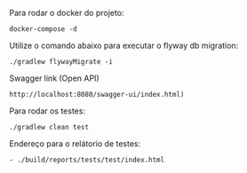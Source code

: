 Para rodar o docker do projeto:
```ssh
docker-compose -d
```

Utilize o comando abaixo para executar o flyway db migration:
```ssh
./gradlew flywayMigrate -i
```

Swagger link (Open API)
```
http://localhost:8080/swagger-ui/index.html)
```

Para rodar os testes:
```ssh
./gradlew clean test
```

Endereço para o relátorio de testes:
```
- ./build/reports/tests/test/index.html
```